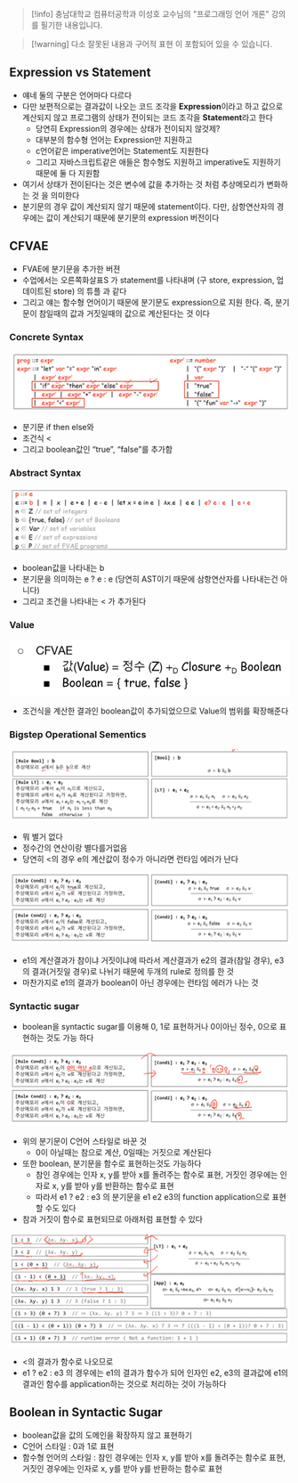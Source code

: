 > [!info] 충남대학교 컴퓨터공학과 이성호 교수님의 "프로그래밍 언어 개론" 강의를 필기한 내용입니다.

> [!warning] 다소 잘못된 내용과 구어적 표현 이 포함되어 있을 수 있습니다.

## Expression vs Statement

- 얘네 둘의 구분은 언어마다 다르다
- 다만 보편적으로는 결과값이 나오는 코드 조각을 **Expression**이라고 하고 값으로 계산되지 않고 프로그램의 상태가 전이되는 코드 조각을 **Statement**라고 한다
	- 당연히 Expression의 경우에는 상태가 전이되지 않것제?
	- 대부분의 함수형 언어는 Expression만 지원하고
	- c언어같은 imperative언어는 Statement도 지원한다
	- 그리고 자바스크립트같은 애들은 함수형도 지원하고 imperative도 지원하기 때문에 둘 다 지원함
- 여기서 상태가 전이된다는 것은 변수에 값을 추가하는 것 처럼 추상메모리가 변화하는 것 을 의미한다
- 분기문의 경우 값이 계산되지 않기 때문에 statement이다. 다만, 삼항연산자의 경우에는 값이 계산되기 때문에 분기문의 expression 버전이다

## CFVAE

- FVAE에 분기문을 추가한 버젼
- 수업에서는 오른쪽화살표S 가 statement를 나타내며 (구 store, expression, 업데이트된 store) 의 튜플 과 같다
- 그리고 얘는 함수형 언어이기 때문에 분기문도 expression으로 지원 한다. 즉, 분기문이 참일때의 값과 거짓일때의 값으로 계산된다는 것 이다

### Concrete Syntax

![%E1%84%8B%E1%85%B5%E1%84%85%E1%85%A9%E1%86%AB11%20-%20%E1%84%8C%E1%85%A9%E1%84%80%E1%85%A5%E1%86%AB%E1%84%87%E1%85%AE%E1%86%AB%E1%84%80%E1%85%B5%E1%84%86%E1%85%AE%E1%86%AB%20cebebc60a67a4c3c898fc41136a9d42b/image1.png](pl.spring.2021.cse.cnu.ac.kr/images/11_cebebc60a67a4c3c898fc41136a9d42b/image1.png)

- 분기문 if then else와
- 조건식 <
- 그리고 boolean값인 “true”, “false”를 추가함

### Abstract Syntax

![%E1%84%8B%E1%85%B5%E1%84%85%E1%85%A9%E1%86%AB11%20-%20%E1%84%8C%E1%85%A9%E1%84%80%E1%85%A5%E1%86%AB%E1%84%87%E1%85%AE%E1%86%AB%E1%84%80%E1%85%B5%E1%84%86%E1%85%AE%E1%86%AB%20cebebc60a67a4c3c898fc41136a9d42b/image2.png](pl.spring.2021.cse.cnu.ac.kr/images/11_cebebc60a67a4c3c898fc41136a9d42b/image2.png)

- boolean값을 나타내는 b
- 분기문을 의미하는 e ? e : e (당연히 AST이기 때문에 삼항연산자를 나타내는건 아니다)
- 그리고 조건을 나타내는 < 가 추가된다

### Value

![%E1%84%8B%E1%85%B5%E1%84%85%E1%85%A9%E1%86%AB11%20-%20%E1%84%8C%E1%85%A9%E1%84%80%E1%85%A5%E1%86%AB%E1%84%87%E1%85%AE%E1%86%AB%E1%84%80%E1%85%B5%E1%84%86%E1%85%AE%E1%86%AB%20cebebc60a67a4c3c898fc41136a9d42b/image3.png](pl.spring.2021.cse.cnu.ac.kr/images/11_cebebc60a67a4c3c898fc41136a9d42b/image3.png)

- 조건식을 계산한 결과인 boolean값이 추가되었으므로 Value의 범위를 확장해준다

### Bigstep Operational Sementics

![%E1%84%8B%E1%85%B5%E1%84%85%E1%85%A9%E1%86%AB11%20-%20%E1%84%8C%E1%85%A9%E1%84%80%E1%85%A5%E1%86%AB%E1%84%87%E1%85%AE%E1%86%AB%E1%84%80%E1%85%B5%E1%84%86%E1%85%AE%E1%86%AB%20cebebc60a67a4c3c898fc41136a9d42b/image4.png](pl.spring.2021.cse.cnu.ac.kr/images/11_cebebc60a67a4c3c898fc41136a9d42b/image4.png)

- 뭐 별거 없다
- 정수간의 연산이랑 별다를거없음
- 당연히 <의 경우 e의 계산값이 정수가 아니라면 런타임 에러가 난다

![%E1%84%8B%E1%85%B5%E1%84%85%E1%85%A9%E1%86%AB11%20-%20%E1%84%8C%E1%85%A9%E1%84%80%E1%85%A5%E1%86%AB%E1%84%87%E1%85%AE%E1%86%AB%E1%84%80%E1%85%B5%E1%84%86%E1%85%AE%E1%86%AB%20cebebc60a67a4c3c898fc41136a9d42b/image5.png](pl.spring.2021.cse.cnu.ac.kr/images/11_cebebc60a67a4c3c898fc41136a9d42b/image5.png)

- e1의 계산결과가 참이냐 거짓이냐에 따라서 계산결과가 e2의 결과(참일 경우), e3의 결과(거짓일 경우)로 나뉘기 때문에 두개의 rule로 정의를 한 것
- 마찬가지로 e1의 결과가 boolean이 아닌 경우에는 런타임 에러가 나는 것

### Syntactic sugar

- boolean을 syntactic sugar를 이용해 0, 1로 표현하거나 0이아닌 정수, 0으로 표현하는 것도 가능 하다

![%E1%84%8B%E1%85%B5%E1%84%85%E1%85%A9%E1%86%AB11%20-%20%E1%84%8C%E1%85%A9%E1%84%80%E1%85%A5%E1%86%AB%E1%84%87%E1%85%AE%E1%86%AB%E1%84%80%E1%85%B5%E1%84%86%E1%85%AE%E1%86%AB%20cebebc60a67a4c3c898fc41136a9d42b/image6.png](pl.spring.2021.cse.cnu.ac.kr/images/11_cebebc60a67a4c3c898fc41136a9d42b/image6.png)

- 위의 분기문이 C언어 스타일로 바꾼 것
	- 0이 아닐때는 참으로 계산, 0일때는 거짓으로 계산된다
- 또한 boolean, 분기문을 함수로 표현하는것도 가능하다
	- 참인 경우에는 인자 x, y를 받아 x를 돌려주는 함수로 표현, 거짓인 경우에는 인자로 x, y를 받아 y를 반환하는 함수로 표현
	- 따라서 e1 ? e2 : e3 의 분기문을 e1 e2 e3의 function application으로 표현할 수도 있다
- 참과 거짓이 함수로 표현되므로 아래처럼 표현할 수 있다

![%E1%84%8B%E1%85%B5%E1%84%85%E1%85%A9%E1%86%AB11%20-%20%E1%84%8C%E1%85%A9%E1%84%80%E1%85%A5%E1%86%AB%E1%84%87%E1%85%AE%E1%86%AB%E1%84%80%E1%85%B5%E1%84%86%E1%85%AE%E1%86%AB%20cebebc60a67a4c3c898fc41136a9d42b/image7.png](pl.spring.2021.cse.cnu.ac.kr/images/11_cebebc60a67a4c3c898fc41136a9d42b/image7.png)

- <의 결과가 함수로 나오므로
- e1 ? e2 : e3 의 경우에는 e1의 결과가 함수가 되어 인자인 e2, e3의 결과값에 e1의 결과인 함수를 application하는 것으로 처리하는 것이 가능하다

## Boolean in Syntactic Sugar

- boolean값을 값의 도메인을 확장하지 않고 표현하기
- C언어 스타일 : 0과 1로 표현
- 함수형 언어의 스타일 : 참인 경우에는 인자 x, y를 받아 x를 돌려주는 함수로 표현, 거짓인 경우에는 인자로 x, y를 받아 y를 반환하는 함수로 표현